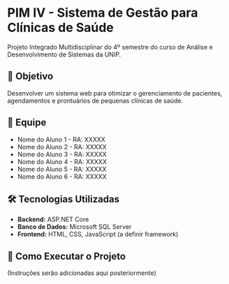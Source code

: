 # PIM IV - Sistema de Gestão para Clínicas de Saúde

Projeto Integrado Multidisciplinar do 4º semestre do curso de Análise e Desenvolvimento de Sistemas da UNIP.

## 🎯 Objetivo

Desenvolver um sistema web para otimizar o gerenciamento de pacientes, agendamentos e prontuários de pequenas clínicas de saúde.

## 👥 Equipe

* Nome do Aluno 1 - RA: XXXXX
* Nome do Aluno 2 - RA: XXXXX
* Nome do Aluno 3 - RA: XXXXX
* Nome do Aluno 4 - RA: XXXXX
* Nome do Aluno 5 - RA: XXXXX
* Nome do Aluno 6 - RA: XXXXX

## 🛠️ Tecnologias Utilizadas

* **Backend:** ASP.NET Core
* **Banco de Dados:** Microsoft SQL Server
* **Frontend:** HTML, CSS, JavaScript (a definir framework)

## 🚀 Como Executar o Projeto

(Instruções serão adicionadas aqui posteriormente)